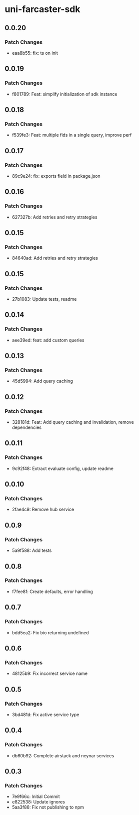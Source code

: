 # uni-farcaster-sdk

## 0.0.20

### Patch Changes

- eaa8b55: fix: ts on init

## 0.0.19

### Patch Changes

- f801789: Feat: simplify initialization of sdk instance

## 0.0.18

### Patch Changes

- f539fe3: Feat: multiple fids in a single query, improve perf

## 0.0.17

### Patch Changes

- 89c9e24: fix: exports field in package.json

## 0.0.16

### Patch Changes

- 627327b: Add retries and retry strategies

## 0.0.15

### Patch Changes

- 84640ad: Add retries and retry strategies

## 0.0.15

### Patch Changes

- 27b1083: Update tests, readme

## 0.0.14

### Patch Changes

- aee39ed: feat: add custom queries

## 0.0.13

### Patch Changes

- 45d5994: Add query caching

## 0.0.12

### Patch Changes

- 328181d: Feat: Add query caching and invalidation, remove dependencies

## 0.0.11

### Patch Changes

- 9c92f48: Extract evaluate config, update readme

## 0.0.10

### Patch Changes

- 2fae4c9: Remove hub service

## 0.0.9

### Patch Changes

- 5a9f588: Add tests

## 0.0.8

### Patch Changes

- f7fee8f: Create defaults, error handling

## 0.0.7

### Patch Changes

- bdd5ea2: Fix bio returning undefined

## 0.0.6

### Patch Changes

- 48125b9: Fix incorrect service name

## 0.0.5

### Patch Changes

- 3bd481d: Fix active service type

## 0.0.4

### Patch Changes

- db60b92: Complete airstack and neynar services

## 0.0.3

### Patch Changes

- 7e9f66c: Initial Commit
- e822538: Update ignores
- 5aa3f86: Fix not publishing to npm
